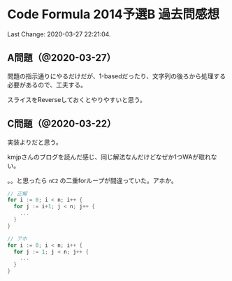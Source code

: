 # Code Formula 2014予選B 過去問感想

Last Change: 2020-03-27 22:21:04.

## A問題（@2020-03-27）

問題の指示通りにやるだけだが、1-basedだったり、文字列の後ろから処理する必要があるので、工夫する。

スライスをReverseしておくとやりやすいと思う。

## C問題（@2020-03-22）

実装よりだと思う。

kmjpさんのブログを読んだ感じ、同じ解法なんだけどなぜか1つWAが取れない。

。。と思ったら `nC2` の二重forループが間違っていた。アホか。

```go
// 正解
for i := 0; i < n; i++ {
  for j := i+1; j < n; j++ {
    ...
  }
}

// アホ
for i := 0; i < n; i++ {
  for j := 1; j < n; j++ {
    ...
  }
}
```

